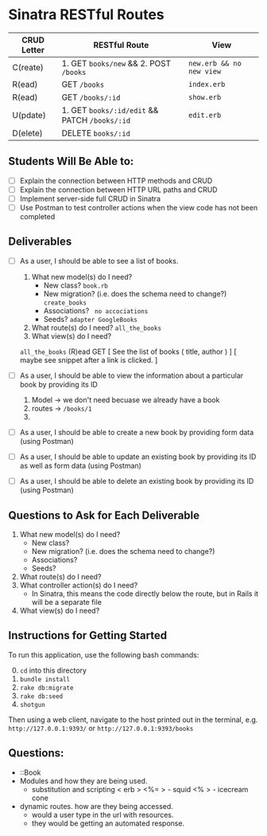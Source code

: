 # Sinatra RESTful Routes

| CRUD Letter | RESTful Route          | View |
|-------------|------------------------|-------------------|
| C(reate)    |   1. GET `books/new`  && 2. POST `/books`    |      `new.erb && no new view`         |
| R(ead)      |   GET  `/books`       |     `index.erb`        |
| R(ead)      |   GET   `/books/:id`  |     `show.erb`         |
| U(pdate)    |   1. GET  `books/:id/edit` && PATCH `/books/:id` |   `edit.erb`            |
| D(elete)    |    DELETE `books/:id`   |               |

## Students Will Be Able to:
 - [ ] Explain the connection between HTTP methods and CRUD
 - [ ] Explain the connection between HTTP URL paths and CRUD
 - [ ] Implement server-side full CRUD in Sinatra
 - [ ] Use Postman to test controller actions when the view code has not been completed

## Deliverables

 - [ ] As a user, I should be able to see a list of books.
    1. What new model(s) do I need?
        - New class? `book.rb`
        - New migration? (i.e. does the schema need to change?) `create_books`
        - Associations?
            ` no accociations`
        - Seeds?
            `adapter GoogleBooks`
    2. What route(s) do I need?
        `all_the_books`
    4. What view(s) do I need?

    `all_the_books`
    (R)ead
    GET
    [ See the list of books ( title, author ) ]
    [ maybe see snippet after a link is clicked. ]
 - [ ] As a user, I should be able to view the information about a particular book by providing its ID
    1. Model -> we don't need becuase we already have a book
    2. routes -> `/books/1`
    3. 
 - [ ] As a user, I should be able to create a new book by providing form data (using Postman)
 - [ ] As a user, I should be able to update an existing book by providing its ID as well as form data (using Postman)
 - [ ] As a user, I should be able to delete an existing book by providing its ID (using Postman)

## Questions to Ask for Each Deliverable

1. What new model(s) do I need?
    - New class?
    - New migration? (i.e. does the schema need to change?)
    - Associations?
    - Seeds?
2. What route(s) do I need?
3. What controller action(s) do I need?
    - In Sinatra, this means the code directly below the route, but in Rails it will be a separate file
4. What view(s) do I need?

## Instructions for Getting Started

To run this application, use the following bash commands:

0. `cd` into this directory
1. `bundle install`
2. `rake db:migrate`
3. `rake db:seed`
4. `shotgun`

Then using a web client, navigate to the host printed out in the terminal, e.g. `http://127.0.0.1:9393/` or `http://127.0.0.1:9393/books`

## Questions:
- ::Book
- Modules and how they are being used.
    - substitution and scripting < erb >
    <%= > - squid
    <% > - icecream cone
- dynamic routes. how are they being accessed. 
    - would a user type in the url with resources.
    - they would be getting an automated response. 